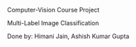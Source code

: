 Computer-Vision Course Project

Multi-Label Image Classification

Done by: Himani Jain, Ashish Kumar Gupta
